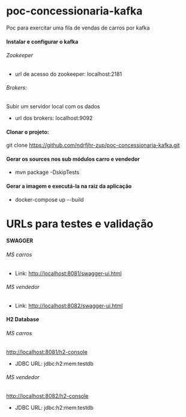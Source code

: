 # poc-concessionaria-kafka
Poc para exercitar uma fila de vendas de carros por kafka

#### Instalar e configurar o kafka

###### Zookeeper
- url de acesso do zookeeper: localhost:2181

###### Brokers:
Subir um servidor local com os dados
- url dos brokers: localhost:9092

#### Clonar o projeto:
git clone https://github.com/ndrfjhr-zup/poc-concessionaria-kafka.git 

#### Gerar os sources nos sub módulos carro e vendedor
- mvn package -DskipTests

#### Gerar a imagem e executá-la na raiz da aplicação
- docker-compose up --build

# URLs para testes e validação

#### SWAGGER
###### MS carros
- Link: [http://localhost:8081/swagger-ui.html](http://localhost:8081/swagger-ui.html)
###### MS vendedor
- Link: [http://localhost:8082/swagger-ui.html](http://localhost:8082/swagger-ui.html)

#### H2 Database
###### MS carros
[http://localhost:8081/h2-console](http://localhost:8081/h2-console)
- JDBC URL: jdbc:h2:mem:testdb

###### MS vendedor
[http://localhost:8082/h2-console](http://localhost:8082/h2-console)
- JDBC URL: jdbc:h2:mem:testdb

